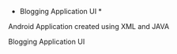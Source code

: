 
* Blogging Application UI *

Android Application created using XML and JAVA

Blogging Application UI 

